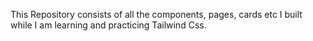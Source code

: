 This Repository consists of all the components, pages, cards etc I built while I am learning and practicing Tailwind Css.
